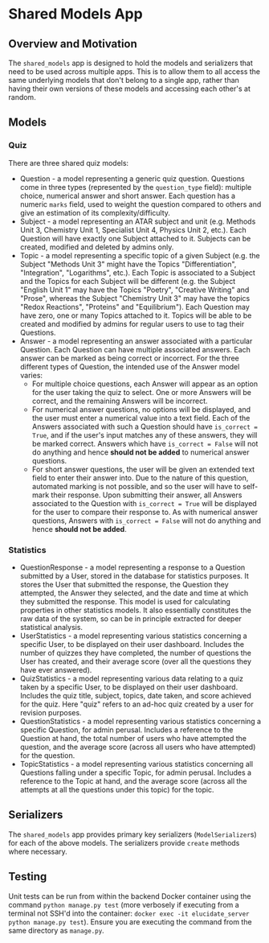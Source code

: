 # Shared Models App

## Overview and Motivation

The `shared_models` app is designed to hold the models and serializers that need to be used across multiple apps. This is to allow them to all access the same underlying models that don't belong to a single app, rather than having their own versions of these models and accessing each other's at random.

## Models

### Quiz

There are three shared quiz models:

* Question - a model representing a generic quiz question. Questions come in three types (represented by the `question_type` field): multiple choice, numerical answer and short answer. Each question has a numeric `marks` field, used to weight the question compared to others and give an estimation of its complexity/difficulty.
* Subject - a model representing an ATAR subject and unit (e.g. Methods Unit 3, Chemistry Unit 1, Specialist Unit 4, Physics Unit 2, etc.). Each Question will have exactly one Subject attached to it. Subjects can be created, modified and deleted by admins only.
* Topic - a model representing a specific topic of a given Subject (e.g. the Subject "Methods Unit 3" might have the Topics "Differentiation", "Integration", "Logarithms", etc.). Each Topic is associated to a Subject and the Topics for each Subject will be different (e.g. the Subject "English Unit 1" may have the Topics "Poetry", "Creative Writing" and "Prose", whereas the Subject "Chemistry Unit 3" may have the topics "Redox Reactions", "Proteins" and "Equilibrium"). Each Question may have zero, one or many Topics attached to it. Topics will be able to be created and modified by admins for regular users to use to tag their Questions.
* Answer - a model representing an answer associated with a particular Question. Each Question can have multiple associated answers. Each answer can be marked as being correct or incorrect. For the three different types of Question, the intended use of the Answer model varies:
  * For multiple choice questions, each Answer will appear as an option for the user taking the quiz to select. One or more Answers will be correct, and the remaining Answers will be incorrect.
  * For numerical answer questions, no options will be displayed, and the user must enter a numerical value into a text field. Each of the Answers associated with such a Question should have `is_correct = True`, and if the user's input matches any of these answers, they will be marked correct. Answers which have `is_correct = False` will not do anything and hence **should not be added** to numerical answer questions.
  * For short answer questions, the user will be given an extended text field to enter their answer into. Due to the nature of this question, automated marking is not possible, and so the user will have to self-mark their response. Upon submitting their answer, all Answers associated to the Question with `is_correct = True` will be displayed for the user to compare their response to. As with numerical answer questions, Answers with `is_correct = False` will not do anything and hence **should not be added**.

### Statistics

* QuestionResponse - a model representing a response to a Question submitted by a User, stored in the database for statistics purposes. It stores the User that submitted the response, the Question they attempted, the Answer they selected, and the date and time at which they submitted the response. This model is used for calculating properties in other statistics models. It also essentially constitutes the raw data of the system, so can be in principle extracted for deeper statistical analysis.
* UserStatistics - a model representing various statistics concerning a specific User, to be displayed on their user dashboard. Includes the number of quizzes they have completed, the number of questions the User has created, and their average score (over all the questions they have ever answered).
* QuizStatistics - a model representing various data relating to a quiz taken by a specific User, to be displayed on their user dashboard. Includes the quiz title, subject, topics, date taken, and score achieved for the quiz. Here "quiz" refers to an ad-hoc quiz created by a user for revision purposes.
* QuestionStatistics - a model representing various statistics concerning a specific Question, for admin perusal. Includes a reference to the Question at hand, the total number of users who have attempted the question, and the average score (across all users who have attempted) for the question.
* TopicStatistics - a model representing various statistics concerning all Questions falling under a specific Topic, for admin perusal. Includes a reference to the Topic at hand, and the average score (across all the attempts at all the questions under this topic) for the topic.

## Serializers

The `shared_models` app provides primary key serializers (`ModelSerializer`s) for each of the above models. The serializers provide `create` methods where necessary.

## Testing

Unit tests can be run from within the backend Docker container using the command `python manage.py test` (more verbosely if executing from a terminal not SSH'd into the container: `docker exec -it elucidate_server python manage.py test`). Ensure you are executing the command from the same directory as `manage.py`.
